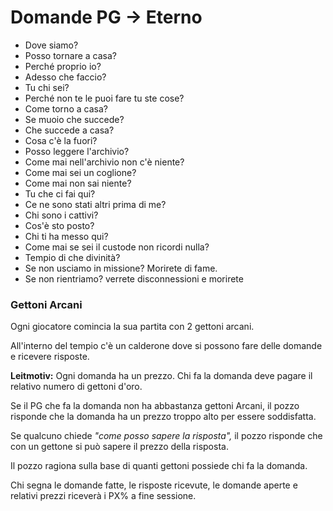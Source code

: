 # Domande PG → Eterno

- Dove siamo?
- Posso tornare a casa?
- Perché proprio io?
- Adesso che faccio?
- Tu chi sei?
- Perché non te le puoi fare tu ste cose?
- Come torno a casa?
- Se muoio che succede?
- Che succede a casa?
- Cosa c'è la fuori?
- Posso leggere l'archivio?
- Come mai nell'archivio non c'è niente?
- Come mai sei un coglione?
- Come mai non sai niente?
- Tu che ci fai qui?
- Ce ne sono stati altri prima di me?
- Chi sono i cattivi?
- Cos'è sto posto?
- Chi ti ha messo qui?
- Come mai se sei il custode non ricordi nulla?
- Tempio di che divinità?
- Se non usciamo in missione? Morirete di fame.
- Se non rientriamo? verrete disconnessioni e morirete

### Gettoni Arcani

Ogni giocatore comincia la sua partita con 2 gettoni arcani. 

All'interno del tempio c'è un calderone dove si possono fare delle domande e ricevere risposte.

**Leitmotiv:** Ogni domanda ha un prezzo. Chi fa la domanda deve pagare il relativo numero di gettoni d'oro. 

Se il PG che fa la domanda non ha abbastanza gettoni Arcani, il pozzo risponde che la domanda ha un prezzo troppo alto per essere soddisfatta.

Se qualcuno chiede *"come posso sapere la risposta",* il pozzo risponde che con un gettone si può sapere il prezzo della risposta. 

Il pozzo ragiona sulla base di quanti gettoni possiede chi fa la domanda.

Chi segna le domande fatte, le risposte ricevute, le domande aperte e relativi prezzi riceverà i PX% a fine sessione.